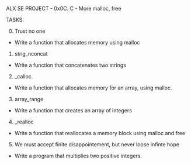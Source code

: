 ALX SE PROJECT - 0x0C. C - More malloc, free

TASKS:

0. Trust no one
- Write a function that allocates memory using malloc

1. strig_nconcat
- Write a function that concatenates two strings

2. _calloc.
- Write a function that allocates memory for an array,
using malloc.

3. array_range
- Write a function that creates an array of integers

4. _realloc
- Write a function that reallocates a memory block
using malloc and free

5. We must accept finite disappointement, but never loose
infinte hope
- Write a program that multiplies two positive integers.
